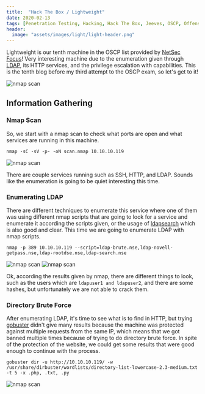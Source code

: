 ```yaml
---
title:  "Hack The Box / Lightweight"
date: 2020-02-13
tags: [Penetration Testing, Hacking, Hack The Box, Jeeves, OSCP, Offensive Security]
header: 
  image: "assets/images/light/light-header.png"
---
```

Lightweight is our tenth machine in the OSCP list provided by [NetSec Focus](https://www.netsecfocus.com/)! Very interesting machine due to the enumeration given through [LDAP](https://en.wikipedia.org/wiki/Lightweight_Directory_Access_Protocol), its HTTP services, and the privilege escalation with capabilities. This is the tenth blog before my third attempt to the OSCP exam, so let's get to it!

<img src="{{ site.url }}{{ site.baseurl }}/assets/images/light/list.jpg" alt="nmap scan">

## Information Gathering


### Nmap Scan
So, we start with a nmap scan to check what ports are open and what services are running in this machine.
```
nmap -sC -sV -p- -oN scan.nmap 10.10.10.119
```
<img src="{{ site.url }}{{ site.baseurl }}/assets/images/light/nmap.png" alt="nmap scan">

There are couple services running such as SSH, HTTP, and LDAP. Sounds like the enumeration is going to be quiet interesting this time. 

### Enumerating LDAP

There are different techniques to enumerate this service where one of them was using different nmap scripts that are going to look for a service and enumerate it according the scripts given, or the usage of [ldapsearch](https://linux.die.net/man/1/ldapsearch) which is also good and clear. This time we are going to enumerate LDAP with nmap scripts.
```
nmap -p 389 10.10.10.119 --script=ldap-brute.nse,ldap-novell-getpass.nse,ldap-rootdse.nse,ldap-search.nse
```
<img src="{{ site.url }}{{ site.baseurl }}/assets/images/light/nmap1.png" alt="nmap scan">
<img src="{{ site.url }}{{ site.baseurl }}/assets/images/light/nmap2.png" alt="nmap scan">

Ok, according the results given by nmap, there are different things to look, such as the users which are ```ldapuser1 and ldapuser2```, and there are some hashes, but unfortunately we are not able to crack them.

### Directory Brute Force

After enumerating LDAP, it's time to see what is to find in HTTP, but trying [gobuster](https://github.com/OJ/gobuster) didn't give many results because the machine was protected against multiple requests from the same IP, which means that we got banned multiple times because of trying to do directory brute force. In spite of the protection of the website, we could get some results that were good enough to continue with the process. 
```
gobuster dir -u http://10.10.10.119/ -w /usr/share/dirbuster/wordlists/directory-list-lowercase-2.3-medium.txt -t 5 -x .php, .txt, .py
```
<img src="{{ site.url }}{{ site.baseurl }}/assets/images/light/godir.png" alt="nmap scan">
